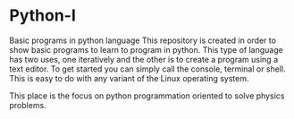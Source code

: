 # Python-I
Basic programs in python language
This repository is created in order to show basic programs to learn to program in python. This type of language has two uses, one iteratively and the other is to create a program using a text editor. To get started you can simply call the console, terminal or shell. This is easy to do with any variant of the Linux operating system.

This place is the focus on python programmation oriented to solve physics problems.
